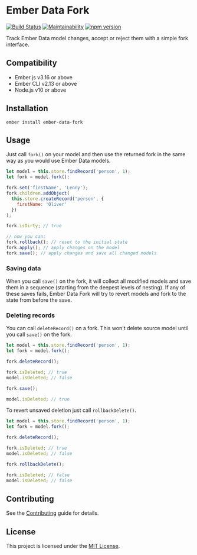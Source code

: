 Ember Data Fork
==============================================================================

[![Build Status](https://travis-ci.org/nibynic/ember-data-fork.svg?branch=master)](https://travis-ci.org/nibynic/ember-data-fork)
[![Maintainability](https://api.codeclimate.com/v1/badges/73f9b98e8181fbe1bf60/maintainability)](https://codeclimate.com/github/nibynic/ember-data-fork/maintainability)
[![npm version](https://badge.fury.io/js/ember-data-fork.svg)](https://badge.fury.io/js/ember-data-fork)

Track Ember Data model changes, accept or reject them with a simple fork interface.


Compatibility
------------------------------------------------------------------------------

* Ember.js v3.16 or above
* Ember CLI v2.13 or above
* Node.js v10 or above


Installation
------------------------------------------------------------------------------

```
ember install ember-data-fork
```


Usage
------------------------------------------------------------------------------

Just call `fork()` on your model and then use the returned fork in the same way as
you would use Ember Data models.

```javascript
let model = this.store.findRecord('person', 1);
let fork = model.fork();

fork.set('firstName', 'Lenny');
fork.children.addObject(
  this.store.createRecord('person', {
    firstName: 'Oliver'
  })
);

fork.isDirty; // true

// now you can:
fork.rollback(); // reset to the initial state
fork.apply(); // apply changes on the model
fork.save(); // apply changes and save all changed models
```

### Saving data

When you call `save()` on the fork, it will collect all modified models and save
them in a sequence (starting from the deepest levels of nesting).
If any of these saves fails, Ember Data Fork will try to revert models and fork
to the state from before the save.

### Deleting records

You can call `deleteRecord()` on a fork. This won't delete source model until you
call `save()` on the fork.

```javascript
let model = this.store.findRecord('person', 1);
let fork = model.fork();

fork.deleteRecord();

fork.isDeleted; // true
model.isDeleted; // false

fork.save();

model.isDeleted; // true
```

To revert unsaved deletion just call `rollbackDelete()`.

```javascript
let model = this.store.findRecord('person', 1);
let fork = model.fork();

fork.deleteRecord();

fork.isDeleted; // true
model.isDeleted; // false

fork.rollbackDelete();

fork.isDeleted; // false
model.isDeleted; // false
```

Contributing
------------------------------------------------------------------------------

See the [Contributing](CONTRIBUTING.md) guide for details.


License
------------------------------------------------------------------------------

This project is licensed under the [MIT License](LICENSE.md).
